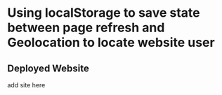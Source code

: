 # Using localStorage to save state between page refresh and Geolocation to locate website user

## Deployed Website

add site here
